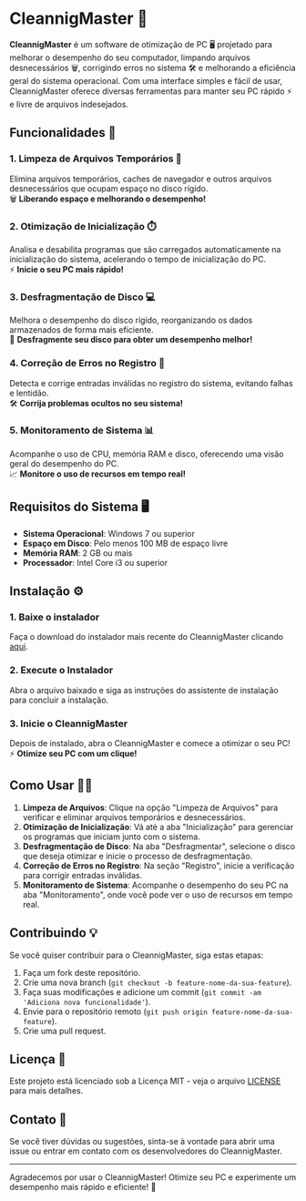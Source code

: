 # CleannigMaster 🚀

**CleannigMaster** é um software de otimização de PC 🖥️ projetado para melhorar o desempenho do seu computador, limpando arquivos desnecessários 🗑️, corrigindo erros no sistema 🛠️ e melhorando a eficiência geral do sistema operacional. Com uma interface simples e fácil de usar, CleannigMaster oferece diversas ferramentas para manter seu PC rápido ⚡ e livre de arquivos indesejados.

## Funcionalidades 🌟

### 1. **Limpeza de Arquivos Temporários** 🧹

Elimina arquivos temporários, caches de navegador e outros arquivos desnecessários que ocupam espaço no disco rígido.  
🗑️ **Liberando espaço e melhorando o desempenho!**

### 2. **Otimização de Inicialização** ⏱️

Analisa e desabilita programas que são carregados automaticamente na inicialização do sistema, acelerando o tempo de inicialização do PC.  
⚡ **Inicie o seu PC mais rápido!**

### 3. **Desfragmentação de Disco** 💻

Melhora o desempenho do disco rígido, reorganizando os dados armazenados de forma mais eficiente.  
🔧 **Desfragmente seu disco para obter um desempenho melhor!**

### 4. **Correção de Erros no Registro** 🔑

Detecta e corrige entradas inválidas no registro do sistema, evitando falhas e lentidão.  
🛠️ **Corrija problemas ocultos no seu sistema!**

### 5. **Monitoramento de Sistema** 📊

Acompanhe o uso de CPU, memória RAM e disco, oferecendo uma visão geral do desempenho do PC.  
📈 **Monitore o uso de recursos em tempo real!**

## Requisitos do Sistema 🖥️

- **Sistema Operacional**: Windows 7 ou superior
- **Espaço em Disco**: Pelo menos 100 MB de espaço livre
- **Memória RAM**: 2 GB ou mais
- **Processador**: Intel Core i3 ou superior

## Instalação ⚙️

### 1. Baixe o instalador

Faça o download do instalador mais recente do CleannigMaster clicando [aqui](#).

### 2. Execute o Instalador

Abra o arquivo baixado e siga as instruções do assistente de instalação para concluir a instalação.

### 3. Inicie o CleannigMaster

Depois de instalado, abra o CleannigMaster e comece a otimizar o seu PC!  
⚡ **Otimize seu PC com um clique!**

## Como Usar 🧑‍💻

1. **Limpeza de Arquivos**: Clique na opção "Limpeza de Arquivos" para verificar e eliminar arquivos temporários e desnecessários.
2. **Otimização de Inicialização**: Vá até a aba "Inicialização" para gerenciar os programas que iniciam junto com o sistema.
3. **Desfragmentação de Disco**: Na aba "Desfragmentar", selecione o disco que deseja otimizar e inicie o processo de desfragmentação.
4. **Correção de Erros no Registro**: Na seção "Registro", inicie a verificação para corrigir entradas inválidas.
5. **Monitoramento de Sistema**: Acompanhe o desempenho do seu PC na aba "Monitoramento", onde você pode ver o uso de recursos em tempo real.

## Contribuindo 💡

Se você quiser contribuir para o CleannigMaster, siga estas etapas:

1. Faça um fork deste repositório.
2. Crie uma nova branch (`git checkout -b feature-nome-da-sua-feature`).
3. Faça suas modificações e adicione um commit (`git commit -am 'Adiciona nova funcionalidade'`).
4. Envie para o repositório remoto (`git push origin feature-nome-da-sua-feature`).
5. Crie uma pull request.

## Licença 📜

Este projeto está licenciado sob a Licença MIT - veja o arquivo [LICENSE](LICENSE) para mais detalhes.

## Contato 📧

Se você tiver dúvidas ou sugestões, sinta-se à vontade para abrir uma issue ou entrar em contato com os desenvolvedores do CleannigMaster.

---

Agradecemos por usar o CleannigMaster! Otimize seu PC e experimente um desempenho mais rápido e eficiente! 🚀
